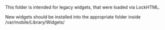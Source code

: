 This folder is intended for legacy widgets, that were loaded via LockHTML. 

New widgets should be installed into the appropriate folder inside /var/mobile/Library/Widgets/
